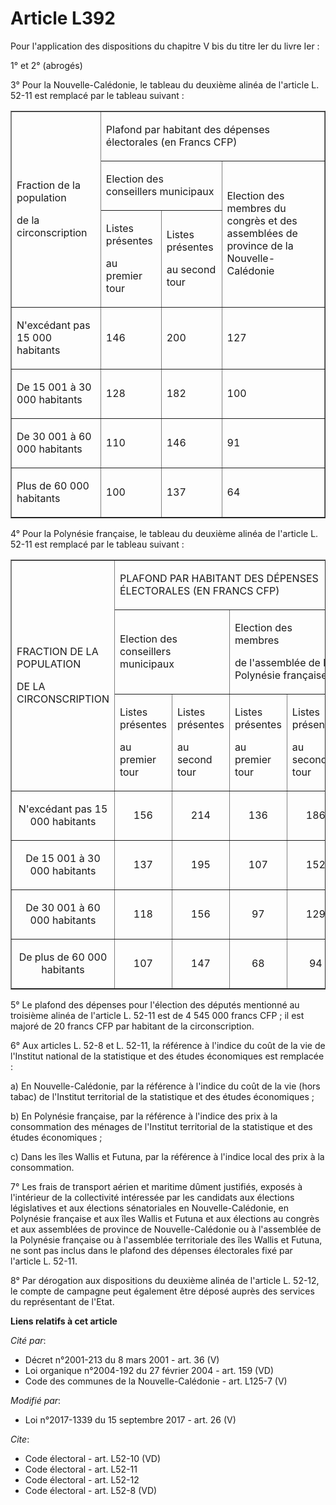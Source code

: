 # Article L392

Pour l'application des dispositions du chapitre V bis du titre Ier du livre Ier :

1° et 2° (abrogés)

3° Pour la Nouvelle-Calédonie, le tableau du deuxième alinéa de l'article L. 52-11 est remplacé par le tableau suivant :

<table cellspacing="0" border="1" align="center" cellpadding="0">
  <tbody>
    <tr>
      <td rowspan="3">

Fraction de la population

de la circonscription

</td>
      <td colspan="3">

Plafond par habitant des dépenses électorales (en Francs CFP)

</td>
    </tr>
    <tr>
      <td colspan="2">

Election des conseillers municipaux

</td>
      <td rowspan="2">

Election des membres du congrès et des assemblées de province de la Nouvelle-Calédonie

</td>
    </tr>
    <tr>
      <td>

Listes présentes

au premier tour

</td>
      <td>

Listes présentes

au second tour

</td>
    </tr>
    <tr>
      <td>

N'excédant pas 15 000 habitants

</td>
      <td>

146

</td>
      <td>

200

</td>
      <td>

127

</td>
    </tr>
    <tr>
      <td>

De 15 001 à 30 000 habitants

</td>
      <td>

128

</td>
      <td>

182

</td>
      <td>

100

</td>
    </tr>
    <tr>
      <td>

De 30 001 à 60 000 habitants

</td>
      <td>

110

</td>
      <td>

146

</td>
      <td>

91

</td>
    </tr>
    <tr>
      <td>

Plus de 60 000 habitants

</td>
      <td>

100

</td>
      <td>

137

</td>
      <td>

64

</td>
    </tr>
  </tbody>
</table>

4° Pour la Polynésie française, le tableau du deuxième alinéa de l'article L. 52-11 est remplacé par le tableau suivant :

<table align="center" border="1">
  <tbody>
    <tr>
      <td rowspan="3">

FRACTION DE LA POPULATION

DE LA CIRCONSCRIPTION

</td>
      <td colspan="4">

PLAFOND PAR HABITANT DES DÉPENSES ÉLECTORALES (EN FRANCS CFP)

</td>
    </tr>
    <tr>
      <td colspan="2">

Election des conseillers municipaux

</td>
      <td colspan="2">

Election des membres

de l'assemblée de la Polynésie française

</td>
    </tr>
    <tr>
      <td>

Listes présentes

au premier tour

</td>
      <td>

Listes présentes

au second tour

</td>
      <td>

Listes présentes

au premier tour

</td>
      <td>

Listes présentes

au second tour

</td>
    </tr>
    <tr>
      <td align="center">

N'excédant pas 15 000 habitants

</td>
      <td align="center">

156</td>
      <td align="center">

214</td>
      <td align="center">

136</td>
      <td align="center">

186</td>
    </tr>
    <tr>
      <td align="center">

De 15 001 à 30 000 habitants

</td>
      <td align="center">

137</td>
      <td align="center">

195</td>
      <td align="center">

107</td>
      <td align="center">

152</td>
    </tr>
    <tr>
      <td align="center">

De 30 001 à 60 000 habitants

</td>
      <td align="center">

118</td>
      <td align="center">

156</td>
      <td align="center">

97</td>
      <td align="center">

129</td>
    </tr>
    <tr>
      <td align="center">

De plus de 60 000 habitants

</td>
      <td align="center">

107</td>
      <td align="center">

147</td>
      <td align="center">

68</td>
      <td align="center">

94</td>
    </tr>
  </tbody>
</table>

5° Le plafond des dépenses pour l'élection des députés mentionné au troisième alinéa de l'article L. 52-11 est de 4 545 000
francs CFP ; il est majoré de 20 francs CFP par habitant de la circonscription.

6° Aux articles L. 52-8 et L. 52-11, la référence à l'indice du coût de la vie de l'Institut national de la statistique et
des études économiques est remplacée :

a) En Nouvelle-Calédonie, par la référence à l'indice du coût de la vie (hors tabac) de l'Institut territorial de la
statistique et des études économiques ;

b) En Polynésie française, par la référence à l'indice des prix à la consommation des ménages de l'Institut territorial de la
statistique et des études économiques ;

c) Dans les îles Wallis et Futuna, par la référence à l'indice local des prix à la consommation.

7° Les frais de transport aérien et maritime dûment justifiés, exposés à l'intérieur de la collectivité intéressée par les
candidats aux élections législatives et aux élections sénatoriales en Nouvelle-Calédonie, en Polynésie française et aux îles
Wallis et Futuna et aux élections au congrès et aux assemblées de province de Nouvelle-Calédonie ou à l'assemblée de la
Polynésie française ou à l'assemblée territoriale des îles Wallis et Futuna, ne sont pas inclus dans le plafond des dépenses
électorales fixé par l'article L. 52-11.

8° Par dérogation aux dispositions du deuxième alinéa de l'article L. 52-12, le compte de campagne peut également être déposé
auprès des services du représentant de l'Etat.

**Liens relatifs à cet article**

_Cité par_:

  - Décret n°2001-213 du 8 mars 2001 - art. 36 (V)
  - Loi organique n°2004-192 du 27 février 2004 - art. 159 (VD)
  - Code des communes de la Nouvelle-Calédonie - art. L125-7 (V)

_Modifié par_:

  - Loi n°2017-1339 du 15 septembre 2017 - art. 26 (V)

_Cite_:

  - Code électoral - art. L52-10 (VD)
  - Code électoral - art. L52-11
  - Code électoral - art. L52-12
  - Code électoral - art. L52-8 (VD)
